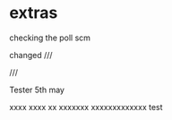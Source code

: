 # extras

checking the poll scm 


changed /// 


/// 

Tester 5th may

xxxx
xxxx
xx
xxxxxxx
xxxxxxxxxxxxx
test
